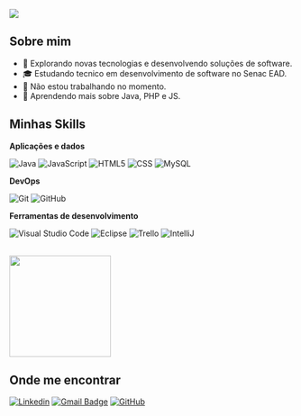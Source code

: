 ![](https://komarev.com/ghpvc/?username=fjunio03&color=006bed)

## Sobre mim

- 🤔 Explorando novas tecnologias e desenvolvendo soluções de software.
- 🎓 Estudando tecnico em desenvolvimento de software no Senac EAD.
- 💼 Não estou trabalhando no momento.
- 🌱 Aprendendo mais sobre Java, PHP e JS.

## Minhas Skills

**Aplicações e dados**

![Java](https://img.shields.io/badge/-Java-333333?style=flat&logo=Java&logoColor=007396)
![JavaScript](https://img.shields.io/badge/-JavaScript-333333?style=flat&logo=javascript)
![HTML5](https://img.shields.io/badge/-HTML5-333333?style=flat&logo=HTML5)
![CSS](https://img.shields.io/badge/-CSS-333333?style=flat&logo=CSS3&logoColor=1572B6)
![MySQL](https://img.shields.io/badge/-MySQL-333333?style=flat&logo=mysql)

**DevOps**

![Git](https://img.shields.io/badge/-Git-333333?style=flat&logo=git)
![GitHub](https://img.shields.io/badge/-GitHub-333333?style=flat&logo=github)

**Ferramentas de desenvolvimento**

![Visual Studio Code](https://img.shields.io/badge/-Visual%20Studio%20Code-333333?style=flat&logo=visual-studio-code&logoColor=007ACC)
![Eclipse](https://img.shields.io/badge/-Eclipse-333333?style=flat&logo=eclipse-ide&logoColor=2C2255)
![Trello](https://img.shields.io/badge/-Trello-333333?style=flat&logo=trello&logoColor=007ACC)
![IntelliJ](	https://img.shields.io/badge/-Intellij-333333?style=flat&logo=intellij-idea&logoColor=00000)

<br/>

<a href="https://github.com/Fjunio03" title="Meu perfil">
  <img height="180em" src="https://github-readme-stats.vercel.app/api?username=fjunio03&theme=dracula&show_icons=true" />
</a>

## Onde me encontrar

[![Linkedin](https://img.shields.io/badge/-Flavio_Junio-blue?style=flat-square&logo=Linkedin&logoColor=white&link=https://www.linkedin.com/in/fl%C3%A1vio-junio-ba6380210/)](https://www.linkedin.com/in/fl%C3%A1vio-junio-ba6380210/)
[![Gmail Badge](https://img.shields.io/badge/-juniorflavio540@yahoo.com-006bed?style=flat-square&logo=Gmail&logoColor=white&link=mailto:juniorflavio540@yahoo.com)](mailto:juniorflavio540@yahoo.com)
[![GitHub](https://img.shields.io/github/followers/iuricode?label=follow&style=social)](https://github.com/Fjunio03)

